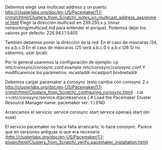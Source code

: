 Debemos elegir una multicast address y un puerto.
http://clusterlabs.org/doc/en-US/Pacemaker/1.1-crmsh/html/Clusters_from_Scratch/_notes_on_multicast_address_assignment.html
Elegir la dirección multicast en 239.255.x.y (mirar networking/multicast.md para entender el porque).
Podemos dejar los valores por defecto: 226.94.1.1:5405

También debemos poner la dirección de la red.
	En el caso de máscaras /24, es a.b.c.0
	En el caso de máscaras /25 será a.b.c.0 o a.b.c.128
	Si no sabemos, usar ipcalc

Por lo general usaremos la configuración de ejemplo:
cp /etc/corosync/corosync.conf.example /etc/corosync/corosync.conf
Y modificaremos los parámetros:
  mcastaddr
  mcastport
  bindnetaddr


Debemos cargar pacemaker a corosync (esto cambia con corosync 2.x http://clusterlabs.org/doc/en-US/Pacemaker/1.1-crmsh/html/Clusters_from_Scratch/_configuring_corosync.html) :
cat <<END >>/etc/corosync/service.d/pcmkservice 
{
        # Load the Pacemaker Cluster Resource Manager
        name: pacemaker
        ver:  1
}
END


Arrancamos el servicio:
service corosync start
service openais start (en suse)

El servicio pacemaker no hace falta arrancarlo, lo hace corosync. Parece que en versiones antiguas si que era necesario (http://clusterlabs.org/doc/en-US/Pacemaker/1.1-plugin/html/Clusters_from_Scratch/_verify_pacemaker_installation.html)
